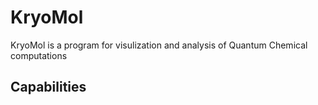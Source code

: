 # KryoMol
KryoMol is a program for visulization and analysis of Quantum Chemical computations

## Capabilities
